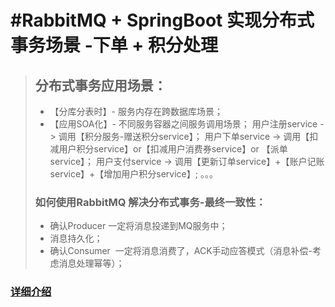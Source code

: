 #RabbitMQ + SpringBoot 实现分布式事务场景 -下单 + 积分处理
================
> ## 分布式事务应用场景：
> * 【分库分表时】- 服务内存在跨数据库场景；
> * 【应用SOA化】- 不同服务容器之间服务调用场景；
> 用户注册service -> 调用【积分服务-赠送积分service】；
> 用户下单service -> 调用【扣减用户积分service】or【扣减用户消费券service】or 【派单service】；
> 用户支付service -> 调用【更新订单service】+【账户记账service】+【增加用户积分service】;
> 。。。
> ### 如何使用RabbitMQ 解决分布式事务-最终一致性：
> * 确认Producer 一定将消息投递到MQ服务中；
> * 消息持久化；
> * 确认Consumer  一定将消息消费了，ACK手动应答模式（消息补偿-考虑消息处理幂等）；

### [详细介绍](https://blog.csdn.net/mengfanzhundsc/article/details/90813642)